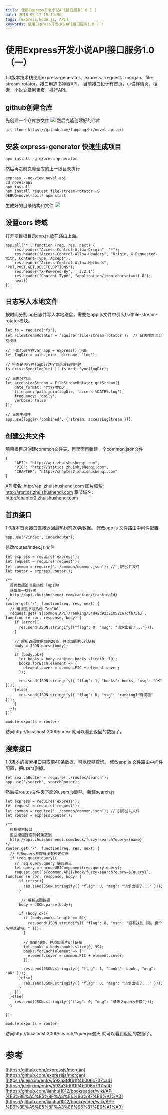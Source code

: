 ```yaml
---
title: 使用Express开发小说API接口服务1.0（一）
date: 2018-05-17 15:10:56
tags: [Express,Node.js, API]
keywords: 使用Express开发小说API接口服务1.0（一）
---
```

# 使用Express开发小说API接口服务1.0（一）
1.0版本技术栈使用express-generator、express、request、morgan、file-stream-rotator。接口用追书神器API。
目前接口设计有首页，小说详情页，搜索，小说文章列表页，排行API。
<!--more-->
## github创建仓库
先创建一个仓库放文件
![](http://hexo-1252491761.file.myqcloud.com/%E4%BD%BF%E7%94%A8Express%E5%BC%80%E5%8F%91%E5%B0%8F%E8%AF%B4API%E6%8E%A5%E5%8F%A3%E6%9C%8D%E5%8A%A1/QQ%E5%9B%BE%E7%89%8720180517153417.png)
然后克隆创建好的仓库
```
git clone https://github.com/lanpangzhi/novel-api.git
```

## 安装 express-generator 快速生成项目
```
npm install -g express-generator
```
然后再之前克隆仓库的上一级目录执行
```
express --no-view novel-api
cd novel-api
npm install 
npm install request file-stream-rotator -S
DEBUG=novel-api:* npm start
```
生成好的目录结构和文件
![](http://hexo-1252491761.file.myqcloud.com/%E4%BD%BF%E7%94%A8Express%E5%BC%80%E5%8F%91%E5%B0%8F%E8%AF%B4API%E6%8E%A5%E5%8F%A3%E6%9C%8D%E5%8A%A1/QQ%E5%9B%BE%E7%89%8720180517154349.png)

## 设置cors 跨域
打开项目根目录app.js,放在路由上面。
```
app.all('*', function (req, res, next) {
    res.header("Access-Control-Allow-Origin", "*");
    res.header("Access-Control-Allow-Headers", "Origin, X-Requested-With, Content-Type, Accept");
    res.header("Access-Control-Allow-Methods", "PUT,POST,GET,DELETE,OPTIONS");
    res.header("X-Powered-By", ' 3.2.1')
    res.header("Content-Type", "application/json;charset=utf-8");
    next()
});
```

## 日志写入本地文件
按时间分割log日志并写入本地磁盘，需要在app.js文件中引入fs和file-stream-rotator模块。
```
let fs = require('fs'); 
let FileStreamRotator = require('file-stream-rotator');  // 日志按时间分割模块

// 下面代码写在var app = express();下面
let logDir = path.join(__dirname, 'log');

// 检查是否存在logDir这个目录没有则创建
fs.existsSync(logDir) || fs.mkdirSync(logDir);

// 日志分割流
let accessLogStream = FileStreamRotator.getStream({
    date_format: 'YYYYMMDD',
    filename: path.join(logDir, 'access-%DATE%.log'),
    frequency: 'daily',
    verbose: false
});

// 日志中间件
app.use(logger('combined', { stream: accessLogStream }));
```

## 创建公共文件
项目根目录创建common文件夹，再里面再新建一个common.json文件
```
{
    "API": "http://api.zhuishushenqi.com",
    "PIC": "http://statics.zhuishushenqi.com",
    "CHAPTER": "http://chapter2.zhuishushenqi.com"
}
```
API域名: http://api.zhuishushenqi.com
图片域名: http://statics.zhuishushenqi.com
章节域名: http://chapter2.zhuishushenqi.com

## 首页接口
1.0版本首页接口直接返回最热榜前20条数据。
修改app.js 文件路由中间件配置
```
app.use('/index', indexRouter);
```
修改routes/index.js 文件
```
let express = require('express');
let request = require('request');
let common = require('../common/common.json'); // 引用公共文件
let router = express.Router();

/** 
  首页数据追书最热榜 Top100
  获取单一排行榜
  http://api.zhuishushenqi.com/ranking/{rankingId}
*/
router.get('/', function(req, res, next) {
  // 请求追书最热榜 Top100
  request.get(`${common.API}/ranking/54d42d92321052167dfb75e3`, function (error, response, body) {
    if (error){
      res.send(JSON.stringify({"flag": 0, "msg": "请求出错了..."}));
    }
    
    // 解析返回数据取前20条，并添加图片url链接
    body = JSON.parse(body);

    if (body.ok){
      let books = body.ranking.books.slice(0, 19);
      books.forEach(element => {
        element.cover = common.PIC + element.cover;
      });

      res.send(JSON.stringify({ "flag": 1, "books": books, "msg": "OK" }));
    }else{
      res.send(JSON.stringify({ "flag": 0, "msg": "rankingId有问题" }));
    }  
  });
});

module.exports = router;
```
访问http://localhost:3000/index 就可以看到返回的数据了。

## 搜索接口
1.0版本的搜索接口只取前40条数据，可以模糊查询。
修改app.js 文件路由中间件配置，把users删掉。
```
let searchRouter = require('./routes/search');
app.use('/search', searchRouter);
```
然后把routes文件夹下面的users.js删除，新建search.js
```
let express = require('express');
let request = require('request');
let common = require('../common/common.json'); // 引用公共文件
let router = express.Router();

/** 
  模糊搜索接口
  返回模糊搜索前40条数据
  http://api.zhuishushenqi.com/book/fuzzy-search?query={name}
*/
router.get('/', function(req, res, next) {
  // 判断query参数有没有传递过来
  if (req.query.query){
    // req.query.query 编码转义
    let query = encodeURIComponent(req.query.query);
    request.get(`${common.API}/book/fuzzy-search?query=${query}`, function (error, response, body) {
      if (error){
        res.send(JSON.stringify({ "flag": 0, "msg": "请求出错了..." }));
      }

       // 解析返回数据
      body = JSON.parse(body);

      if (body.ok){
        if (body.books.length == 0){
          res.send(JSON.stringify({ "flag": 0, "msg": "没有找到书籍，换个名字试试吧。" }));
        }
        
        // 取前40条，并添加图片url链接
        let books = body.books.slice(0, 39);
        books.forEach(element => {
          element.cover = common.PIC + element.cover;
        });

        res.send(JSON.stringify({ "flag": 1, "books": books, "msg": "OK" }));
      }else{
        res.send(JSON.stringify({ "flag": 0, "msg": "请求出错了..." }));
      }
    });
  }else{
    res.send(JSON.stringify({"flag": 0, "msg": "请传入query参数"}));
  }
  
});

module.exports = router;
```
访问http://localhost:3000/search/?query=遮天 就可以看到返回的数据了。



# 参考
[https://github.com/expressjs/morgan](https://github.com/expressjs/morgan)
[https://juejin.im/entry/593a3fdf61ff4b006c737ca4](https://juejin.im/entry/593a3fdf61ff4b006c737ca4)
[https://github.com/jianhui1012/bookreader/wiki/API-%E6%8E%A5%E5%8F%A3%E6%96%87%E6%A1%A3](https://github.com/jianhui1012/bookreader/wiki/API-%E6%8E%A5%E5%8F%A3%E6%96%87%E6%A1%A3)